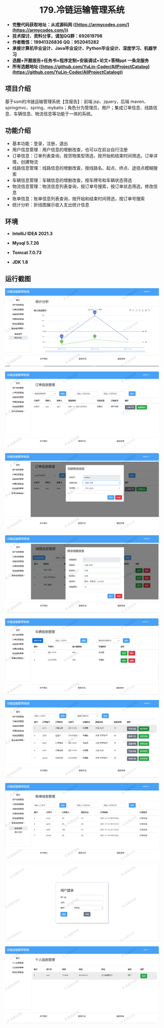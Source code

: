 <p><h1 align="center">179.冷链运输管理系统</h1></p>

- <b>完整代码获取地址：从戎源码网 ([https://armycodes.com/](https://armycodes.com/))</b>
- <b>技术探讨、资料分享，请加QQ群：692619798</b> 
- <b>作者微信：19941326836  QQ：952045282</b> 
- <b>承接计算机毕业设计、Java毕业设计、Python毕业设计、深度学习、机器学习</b>
- <b>选题+开题报告+任务书+程序定制+安装调试+论文+答辩ppt 一条龙服务</b>
- <b>所有选题地址 ([https://github.com/YuLin-Coder/AllProjectCatalog](https://github.com/YuLin-Coder/AllProjectCatalog)) </b>

## 项目介绍
基于ssm的冷链运输管理系统【含报告】：前端 jsp、jquery，后端 maven、springmvc、spring、mybatis；角色分为管理员，用户；集成订单信息、线路信息、车辆信息、物流信息等功能于一体的系统。

## 功能介绍

- 基本功能：登录，注册，退出
- 用户信息管理：用户信息的增删改查，也可以在前台自行注册
- 订单信息：订单列表查询，按货物类型筛选，按开始和结束时间筛选，订单详情，创建物流
- 线路信息管理：线路信息的增删改查，按线路名、起点、终点、途径点模糊搜索
- 车辆信息管理：车辆信息的增删改查，按车牌号和车辆状态筛选
- 物流信息管理：物流信息列表查询，按订单号搜索，按订单状态筛选，修改信息
- 账单信息：账单信息列表查询，按开始和结束时间筛选，按订单号搜索
- 统计分析：折线图展示收入支出统计信息

## 环境

- <b>IntelliJ IDEA 2021.3</b>

- <b>Mysql 5.7.26</b>

- <b>Tomcat 7.0.73</b>

- <b>JDK 1.8</b>

## 运行截图
![](screenshot/1.png)

![](screenshot/2.png)

![](screenshot/3.png)

![](screenshot/4.png)

![](screenshot/5.png)

![](screenshot/6.png)

![](screenshot/7.png)

![](screenshot/8.png)

![](screenshot/9.png)
